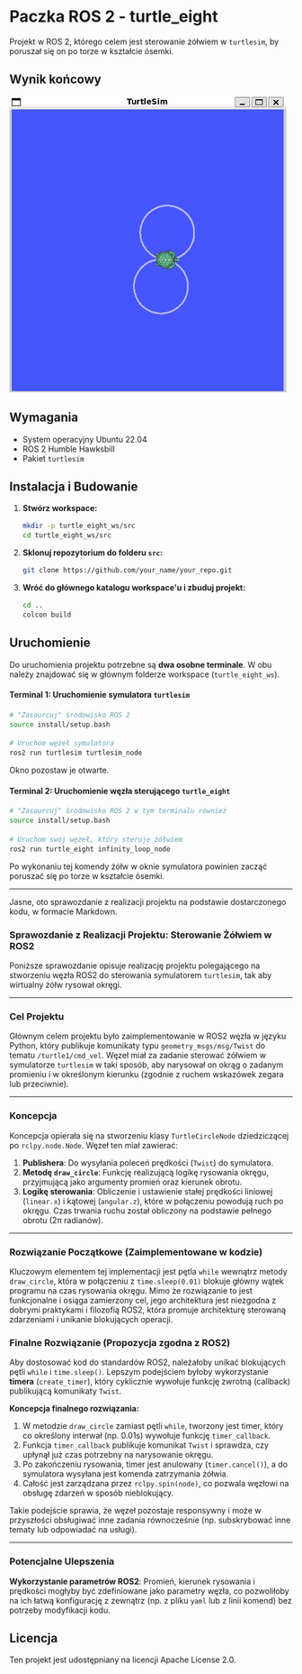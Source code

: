 # Paczka ROS 2 - turtle_eight

Projekt w ROS 2, którego celem jest sterowanie żółwiem w `turtlesim`, by poruszał się on po torze w kształcie ósemki.

## Wynik końcowy

![Wynik działania programu](images/wynik.png)

## Wymagania

*   System operacyjny Ubuntu 22.04
*   ROS 2 Humble Hawksbill
*   Pakiet `turtlesim`

## Instalacja i Budowanie

1.  **Stwórz workspace:**
    ```bash
    mkdir -p turtle_eight_ws/src
    cd turtle_eight_ws/src
    ```

2.  **Sklonuj repozytorium do folderu `src`:**
    ```bash
    git clone https://github.com/your_name/your_repo.git
    ```

3.  **Wróć do głównego katalogu workspace'u i zbuduj projekt:**
    ```bash
    cd ..
    colcon build
    ```

## Uruchomienie

Do uruchomienia projektu potrzebne są **dwa osobne terminale**. W obu należy znajdować się w głównym folderze workspace (`turtle_eight_ws`).

#### **Terminal 1: Uruchomienie symulatora `turtlesim`**

```bash
# "Zasourcuj" środowisko ROS 2
source install/setup.bash

# Uruchom węzeł symulatora
ros2 run turtlesim turtlesim_node
```
Okno pozostaw je otwarte.

#### **Terminal 2: Uruchomienie węzła sterującego `turtle_eight`**

```bash
# "Zasourcuj" środowisko ROS 2 w tym terminalu również
source install/setup.bash

# Uruchom swój węzeł, który steruje żółwiem
ros2 run turtle_eight infinity_loop_node
```
Po wykonaniu tej komendy żółw w oknie symulatora powinien zacząć poruszać się po torze w kształcie ósemki.

---

Jasne, oto sprawozdanie z realizacji projektu na podstawie dostarczonego kodu, w formacie Markdown.

### **Sprawozdanie z Realizacji Projektu: Sterowanie Żółwiem w ROS2**

Poniższe sprawozdanie opisuje realizację projektu polegającego na stworzeniu węzła ROS2 do sterowania symulatorem `turtlesim`, tak aby wirtualny żółw rysował okręgi.

---

### **Cel Projektu**

Głównym celem projektu było zaimplementowanie w ROS2 węzła w języku Python, który publikuje komunikaty typu `geometry_msgs/msg/Twist` do tematu `/turtle1/cmd_vel`. Węzeł miał za zadanie sterować żółwiem w symulatorze `turtlesim` w taki sposób, aby narysował on okrąg o zadanym promieniu i w określonym kierunku (zgodnie z ruchem wskazówek zegara lub przeciwnie).

---

### **Koncepcja**

Koncepcja opierała się na stworzeniu klasy `TurtleCircleNode` dziedziczącej po `rclpy.node.Node`. Węzeł ten miał zawierać:
1.  **Publishera**: Do wysyłania poleceń prędkości (`Twist`) do symulatora.
2.  **Metodę `draw_circle`**: Funkcję realizującą logikę rysowania okręgu, przyjmującą jako argumenty promień oraz kierunek obrotu.
3.  **Logikę sterowania**: Obliczenie i ustawienie stałej prędkości liniowej (`linear.x`) i kątowej (`angular.z`), które w połączeniu powodują ruch po okręgu. Czas trwania ruchu został obliczony na podstawie pełnego obrotu (2π radianów).

---

### **Rozwiązanie Początkowe (Zaimplementowane w kodzie)**

Kluczowym elementem tej implementacji jest pętla `while` wewnątrz metody `draw_circle`, która w połączeniu z `time.sleep(0.01)` blokuje główny wątek programu na czas rysowania okręgu. Mimo że rozwiązanie to jest funkcjonalne i osiąga zamierzony cel, jego architektura jest niezgodna z dobrymi praktykami i filozofią ROS2, która promuje architekturę sterowaną zdarzeniami i unikanie blokujących operacji.


### **Finalne Rozwiązanie (Propozycja zgodna z ROS2)**

Aby dostosować kod do standardów ROS2, należałoby unikać blokujących pętli `while` i `time.sleep()`. Lepszym podejściem byłoby wykorzystanie **timera** (`create_timer`), który cyklicznie wywołuje funkcję zwrotną (callback) publikującą komunikaty `Twist`.

**Koncepcja finalnego rozwiązania:**
1.  W metodzie `draw_circle` zamiast pętli `while`, tworzony jest timer, który co określony interwał (np. 0.01s) wywołuje funkcję `timer_callback`.
2.  Funkcja `timer_callback` publikuje komunikat `Twist` i sprawdza, czy upłynął już czas potrzebny na narysowanie okręgu.
3.  Po zakończeniu rysowania, timer jest anulowany (`timer.cancel()`), a do symulatora wysyłana jest komenda zatrzymania żółwia.
4.  Całość jest zarządzana przez `rclpy.spin(node)`, co pozwala węzłowi na obsługę zdarzeń w sposób nieblokujący.

Takie podejście sprawia, że węzeł pozostaje responsywny i może w przyszłości obsługiwać inne zadania równocześnie (np. subskrybować inne tematy lub odpowiadać na usługi).

---

### **Potencjalne Ulepszenia**
**Wykorzystanie parametrów ROS2**: Promień, kierunek rysowania i prędkości mogłyby być zdefiniowane jako parametry węzła, co pozwoliłoby na ich łatwą konfigurację z zewnątrz (np. z pliku `yaml` lub z linii komend) bez potrzeby modyfikacji kodu.


## Licencja

Ten projekt jest udostępniany na licencji Apache License 2.0.
